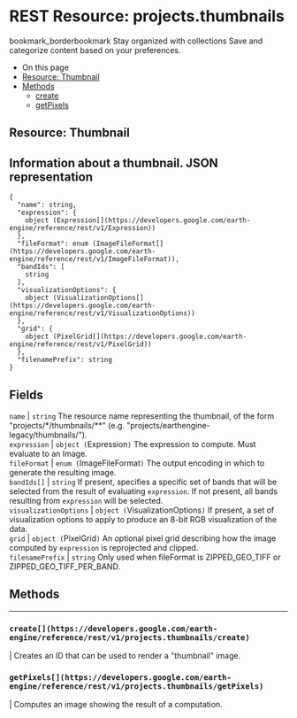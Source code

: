  
#  REST Resource: projects.thumbnails
bookmark_borderbookmark Stay organized with collections  Save and categorize content based on your preferences.
  * On this page
  * [Resource: Thumbnail](https://developers.google.com/earth-engine/reference/rest/v1/projects.thumbnails#resource:-thumbnail)
  * [Methods](https://developers.google.com/earth-engine/reference/rest/v1/projects.thumbnails#methods)
    * [create](https://developers.google.com/earth-engine/reference/rest/v1/projects.thumbnails#create)
    * [getPixels](https://developers.google.com/earth-engine/reference/rest/v1/projects.thumbnails#getpixels)


## Resource: Thumbnail
Information about a thumbnail.
JSON representation  
---  
```
{
  "name": string,
  "expression": {
    object (Expression[](https://developers.google.com/earth-engine/reference/rest/v1/Expression))
  },
  "fileFormat": enum (ImageFileFormat[](https://developers.google.com/earth-engine/reference/rest/v1/ImageFileFormat)),
  "bandIds": [
    string
  ],
  "visualizationOptions": {
    object (VisualizationOptions[](https://developers.google.com/earth-engine/reference/rest/v1/VisualizationOptions))
  },
  "grid": {
    object (PixelGrid[](https://developers.google.com/earth-engine/reference/rest/v1/PixelGrid))
  },
  "filenamePrefix": string
}
```
  
Fields  
---  
`name` |  `string` The resource name representing the thumbnail, of the form "projects/*/thumbnails/**" (e.g. "projects/earthengine-legacy/thumbnails/").  
`expression` |  `object (`Expression[](https://developers.google.com/earth-engine/reference/rest/v1/Expression)`)` The expression to compute. Must evaluate to an Image.  
`fileFormat` |  `enum (`ImageFileFormat[](https://developers.google.com/earth-engine/reference/rest/v1/ImageFileFormat)`)` The output encoding in which to generate the resulting image.  
`bandIds[]` |  `string` If present, specifies a specific set of bands that will be selected from the result of evaluating `expression`. If not present, all bands resulting from `expression` will be selected.  
`visualizationOptions` |  `object (`VisualizationOptions[](https://developers.google.com/earth-engine/reference/rest/v1/VisualizationOptions)`)` If present, a set of visualization options to apply to produce an 8-bit RGB visualization of the data.  
`grid` |  `object (`PixelGrid[](https://developers.google.com/earth-engine/reference/rest/v1/PixelGrid)`)` An optional pixel grid describing how the image computed by `expression` is reprojected and clipped.  
`filenamePrefix` |  `string` Only used when fileFormat is ZIPPED_GEO_TIFF or ZIPPED_GEO_TIFF_PER_BAND.  
## Methods  
---  
### `create[](https://developers.google.com/earth-engine/reference/rest/v1/projects.thumbnails/create)`
|  Creates an ID that can be used to render a "thumbnail" image.  
### `getPixels[](https://developers.google.com/earth-engine/reference/rest/v1/projects.thumbnails/getPixels)`
|  Computes an image showing the result of a computation.  
